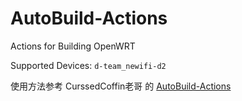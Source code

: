 # AutoBuild-Actions
Actions for Building OpenWRT

Supported Devices: `d-team_newifi-d2`

使用方法参考 CurssedCoffin老哥 的 [AutoBuild-Actions](https://github.com/CurssedCoffin/AutoBuild-Actions)
